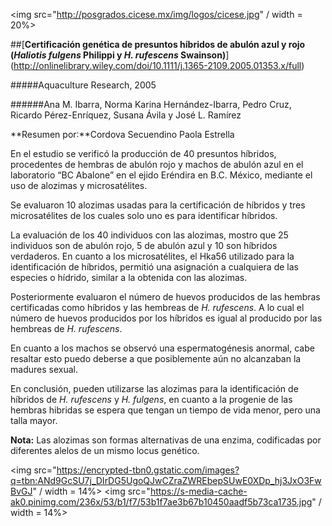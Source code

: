 <img src="http://posgrados.cicese.mx/img/logos/cicese.jpg" / width = 20%>

##[**Certificación genética de presuntos híbridos de abulón azul y rojo (*Haliotis fulgens* Philippi y *H. rufescens* Swainson)**] (http://onlinelibrary.wiley.com/doi/10.1111/j.1365-2109.2005.01353.x/full)

#####Aquaculture Research, 2005

######Ana M. Ibarra, Norma Karina Hernández-Ibarra, Pedro Cruz, Ricardo Pérez-Enríquez, Susana Ávila y José  L. Ramírez

**Resumen por:**Cordova Secuendino Paola Estrella

En el estudio se verificó la producción de 40 presuntos híbridos, procedentes  de hembras de abulón rojo 
y machos de abulón azul en el  laboratorio “BC Abalone” en el ejido Eréndira en B.C. México, mediante el uso 
de alozimas y microsatélites.

Se evaluaron 10 alozimas usadas para la certificación de híbridos y tres microsatélites  de los cuales 
solo uno es para identificar híbridos.

La evaluación de los 40 individuos con las alozimas,  mostro que 25 individuos son de abulón rojo, 
5 de abulón azul y 10 son híbridos verdaderos. En cuanto a los microsatélites, el Hka56 utilizado para la 
identificación de híbridos, permitió una asignación  a cualquiera de las especies o hídrido, similar a la 
obtenida con las alozimas.

Posteriormente evaluaron el número de huevos producidos  de las hembras certificadas como híbridos y 
las hembreas de *H. rufescens*. A lo cual el número de huevos producidos por los híbridos es igual al 
producido por las hembreas de *H. rufescens*.

En cuanto a los machos se observó una espermatogénesis anormal, cabe resaltar esto puedo deberse a 
que posiblemente aún no alcanzaban la madures sexual.

En conclusión, pueden utilizarse las alozimas  para la identificación de híbridos de *H. rufescens* y *H. fulgens*, 
en cuanto a la progenie de las hembras hibridas se espera que tengan un tiempo de vida menor, pero una talla mayor.



**Nota:**
Las alozimas son formas alternativas de una enzima, codificadas por diferentes alelos de un mismo locus genético.

<img src="https://encrypted-tbn0.gstatic.com/images?q=tbn:ANd9GcSU7j_DIrDG5UgoQJwCZraZWREbepSUwE0XDp_hj3JxO3FwBvGJ" / width = 14%>
<img src="https://s-media-cache-ak0.pinimg.com/236x/53/b1/f7/53b1f7ae3b67b10450aadf5b73ca1735.jpg" / width = 14%>

